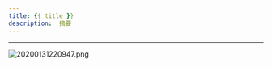 ```yaml
---
title: {{ title }}
description:  摘要
---
```






<!--more-->
<!-- 1. 发布前：删除草稿的 uuid -->
<!-- 2. 发布后：补充tag，category -->




---
![20200131220947.png](images/20200131220947.png)

<link rel="stylesheet" href="http://yandex.st/highlightjs/6.1/styles/default.min.css">
<script src="http://yandex.st/highlightjs/6.1/highlight.min.js"></script>
<script>
hljs.tabReplace = ' ';
hljs.initHighlightingOnLoad();
</script>

<!-- > 来源：[https://leunggeorge.github.io/](https://leunggeorge.github.io/)   -->